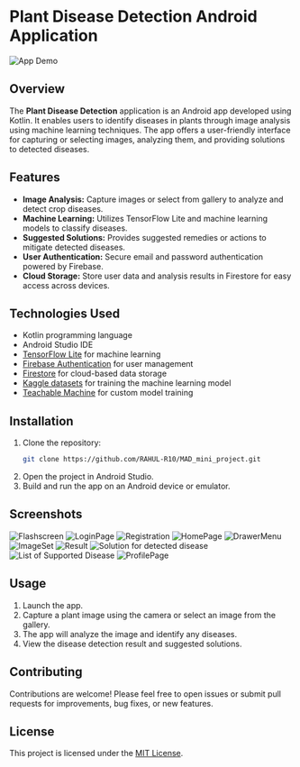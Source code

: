 
# Plant Disease Detection Android Application

![App Demo](demo.gif)

## Overview

The **Plant Disease Detection** application is an Android app developed using Kotlin. It enables users to identify diseases in plants through image analysis using machine learning techniques. The app offers a user-friendly interface for capturing or selecting images, analyzing them, and providing solutions to detected diseases.

## Features

- **Image Analysis:** Capture images or select from gallery to analyze and detect crop diseases.
- **Machine Learning:** Utilizes TensorFlow Lite and machine learning models to classify diseases.
- **Suggested Solutions:** Provides suggested remedies or actions to mitigate detected diseases.
- **User Authentication:** Secure email and password authentication powered by Firebase.
- **Cloud Storage:** Store user data and analysis results in Firestore for easy access across devices.

## Technologies Used

- Kotlin programming language
- Android Studio IDE
- [TensorFlow Lite](https://www.tensorflow.org/lite) for machine learning 
- [Firebase Authentication](https://firebase.google.com/) for user management
- [Firestore](https://firebase.google.com/) for cloud-based data storage
- [Kaggle datasets](https://www.kaggle.com/datasets/vipoooool/new-plant-diseases-dataset) for training the machine learning model
- [Teachable Machine](https://teachablemachine.withgoogle.com/) for custom model training

## Installation

1. Clone the repository:
   ```bash
   git clone https://github.com/RAHUL-R10/MAD_mini_project.git
   ```
2. Open the project in Android Studio.
3. Build and run the app on an Android device or emulator.

## Screenshots

![Flashscreen](screenshots/screenshot1.jpg)
![LoginPage](screenshots/screenshot2.jpg)
![Registration](screenshots/screenshot3.jpg)
![HomePage](screenshots/screenshot4.jpg)
![DrawerMenu](screenshots/screenshot5.jpg)
![ImageSet](screenshots/screenshot6.jpg)
![Result](screenshots/screenshot7.jpg)
![Solution for detected disease](screenshots/screenshot8.jpg)
![List of Supported Disease](screenshots/screenshot9.jpg)
![ProfilePage](screenshots/screenshot10.jpg)




## Usage

1. Launch the app.
2. Capture a plant image using the camera or select an image from the gallery.
3. The app will analyze the image and identify any diseases.
4. View the disease detection result and suggested solutions.

## Contributing

Contributions are welcome! Please feel free to open issues or submit pull requests for improvements, bug fixes, or new features.

## License

This project is licensed under the [MIT License](LICENSE).




 
